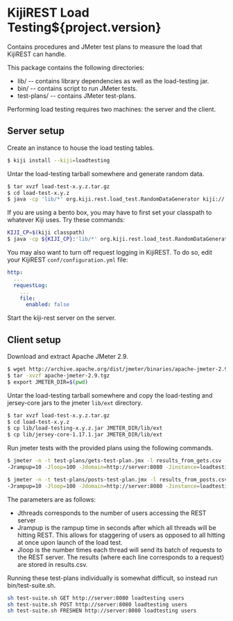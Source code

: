 KijiREST Load Testing${project.version}
=======================================

Contains procedures and JMeter test plans to measure the load that KijiREST can handle.

This package contains the following directories:

* lib/ -- contains library dependencies as well as the load-testing jar.
* bin/ -- contains script to run JMeter tests.
* test-plans/ -- contains JMeter test-plans.

Performing load testing requires two machines: the server and the client.

Server setup
------------

Create an instance to house the load testing tables.

```bash
$ kiji install --kiji=loadtesting
```

Untar the load-testing tarball somewhere and generate random data.

```bash
$ tar xvzf load-test-x.y.z.tar.gz
$ cd load-test-x.y.z
$ java -cp 'lib/*' org.kiji.rest.load_test.RandomDataGenerator kiji://.env/loadtesting
```

If you are using a bento box, you may have to first set your classpath to whatever Kiji uses.  Try
these commands:

```bash
KIJI_CP=$(kiji classpath)
$ java -cp ${KIJI_CP}:'lib/*' org.kiji.rest.load_test.RandomDataGenerator kiji://.env/loadtesting
```

You may also want to turn off request logging in KijiREST.  To do so, edit your KijiREST
`conf/configuration.yml` file:

```yaml
http:
  ...
  requestLog:
    ...
    file:
      enabled: false
```

Start the kiji-rest server on the server.

Client setup
------------

Download and extract Apache JMeter 2.9.

```bash
$ wget http://archive.apache.org/dist/jmeter/binaries/apache-jmeter-2.9.tgz
$ tar -xvzf apache-jmeter-2.9.tgz
$ export JMETER_DIR=$(pwd)
```

Untar the load-testing tarball somewhere and copy the load-testing and jersey-core jars to the
jmeter `lib/ext` directory.

```bash
$ tar xvzf load-test-x.y.z.tar.gz
$ cd load-test-x.y.z
$ cp lib/load-testing-x.y.z.jar JMETER_DIR/lib/ext
$ cp lib/jersey-core-1.17.1.jar JMETER_DIR/lib/ext
```

Run jmeter tests with the provided plans using the following commands.

```bash
$ jmeter -n -t test-plans/gets-test-plan.jmx -l results_from_gets.csv -Jthreads=20 \
-Jrampup=10 -Jloop=100 -Jdomain=http://server:8080 -Jinstance=loadtesting -Jtable=users

$ jmeter -n -t test-plans/posts-test-plan.jmx -l results_from_posts.csv -Jthreads=20 \
-Jrampup=10 -Jloop=100 -Jdomain=http://server:8080 -Jinstance=loadtesting -Jtable=users
```

The parameters are as follows:

* Jthreads corresponds to the number of users accessing the REST server
* Jrampup is the rampup time in seconds after which all threads will be hitting REST.
  This allows for staggering of users as opposed to all hitting at once upon launch
  of the load test.
* Jloop is the number times each thread will send its batch of requests to the REST server.
  The results (where each line corresponds to a request) are stored in results.csv.

Running these test-plans individually is somewhat difficult, so instead run bin/test-suite.sh.

```bash
sh test-suite.sh GET http://server:8080 loadtesting users
sh test-suite.sh POST http://server:8080 loadtesting users
sh test-suite.sh FRESHEN http://server:8080 loadtesting users
```

